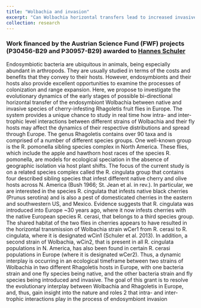 ```yaml
---
title: "Wolbachia and invasion"
excerpt: "Can Wolbachia horizontal transfers lead to increased invasive potential?"
collection: research
---
```

### Work financed by the Austrian Science Fund (FWF) projects (P30456-B29 and P30957-B29) awarded to [Hannes Schuler](https://sites.google.com/view/hschuler/)
Endosymbiotic bacteria are ubiquitous in animals, being especially
abundant in arthropods. They are usually studied in terms of the costs and benefits that they convey to
their hosts. However,
endosymbionts and their hosts also provide excellent opportunities to examine the processes of
colonization and range expansion. Here, we propose to investigate the evolutionary dynamics of the
early stages of possible bi-directional horizontal transfer of the endosymbiont Wolbachia
between native and invasive species of cherry-infesting Rhagoletis fruit flies in Europe. The
system provides a unique chance to study in real time how intra- and inter-trophic level interactions
between different strains of Wolbachia and their fly hosts may affect the dynamics of their respective
distributions and spread through Europe.
The genus Rhagoletis contains over 90 taxa and is comprised of a number of different species groups.
One well-known group is the R. pomonella sibling species complex in North America. These flies,
which include the apple and hawthorn host races of the species R. pomonella, are models for
ecological speciation in the absence of geographic isolation via host plant shifts. The
focus of the current study is on a related species complex called the R. cingulata group that contains
four described sibling species that infest different native cherry and olive hosts across N. America
(Bush 1966; St. Jean et al. in rev.). In particular, we are interested in the species R. cingulata that
infests native black cherries (Prunus serotina) and is also a pest of domesticated cherries in the eastern
and southwestern US, and Mexico. Evidence suggests that R. cingulata was introduced into Europe
~30 years ago, where it now infests cherries with the native European species R. cerasi, that belongs to
a third species group. The shared habitat of the two flies in cherries appears to have resulted in the
horizontal transmission of Wolbachia strain wCer1 from R. cerasi to R. cingulata, where it is
designated wCin1 (Schuler et al. 2013). In addition, a second strain of Wolbachia, wCin2, that is
present in all R. cingulata populations in N. America, has also been found in certain R. cerasi
populations in Europe (where it is designated wCer2). Thus, a dynamic interplay is occurring in an
ecological timeframe between two strains of Wolbachia in two different Rhagoletis hosts in Europe,
with one bacteria strain and one fly species being native, and the other bacteria strain and fly species
being introduced and invasive. The goal of this grant is to resolve the evolutionary interplay
between Wolbachia and Rhagoletis in Europe, and, thus, gain insight into the nature and roles
2
that intra- and inter-trophic interactions play in the process of endosymbiont invasion
